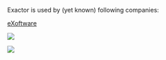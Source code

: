 Exactor is used by (yet known) following companies:

[eXoftware](http://www.exoftware.com/)

[![](http://www.healthcarion.de/templates/HealthCarion_ver2/images/header.jpg)](http://www.healthcarion.de)

[![](http://webcdn.smeet.com/sites/all/themes/smeet/smeettheme/misc/images/page-header/logo.png)](http://www.smeet.com)